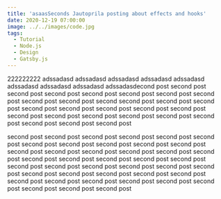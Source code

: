 ```yaml
---
title: 'asaasSeconds Jautoprila posting about effects and hooks'
date: 2020-12-19 07:00:00
image: ../../images/code.jpg
tags:
  - Tutorial
  - Node.js
  - Design
  - Gatsby.js
---
```


222222222 adssadasd adssadasd adssadasd adssadasd adssadasd adssadasd adssadasd adssadasd adssadasdecond post second post second post second post second post second post second post second post second post second post second second post second post second post second post second post second post second post second post second post second post second post second post second post second post second post second post second post

second post second post second post second post second post second post second post second post second post second post second post second post second post second post second post second post second post second post second post second post second post second post second post second post second post second post second post second post second post second post second post second post second post second post second post second post second post second post second post second post second post second post
